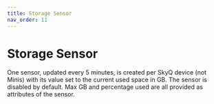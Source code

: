 ```yaml
---
title: Storage Sensor
nav_order: 11
---
```


# Storage Sensor

One sensor, updated every 5 minutes, is created per SkyQ device (not Minis) with its value set to the current used space in GB. The sensor is disabled by default. Max GB and percentage used are all provided as attributes of the sensor.
